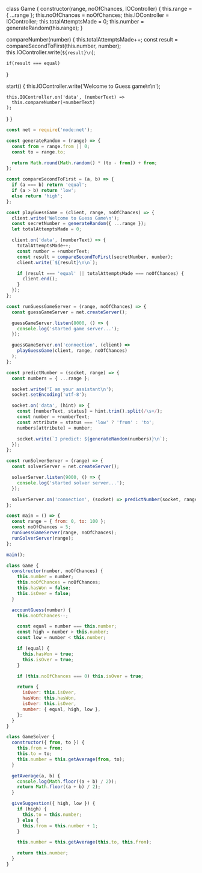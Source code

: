 class Game {
constructor(range, noOfChances, IOController) {
this.range = { ...range };
this.noOfChances = noOfChances;
this.IOController = IOController;
this.totalAttemptsMade = 0;
this.number = generateRandom(this.range);
}

compareNumber(number) {
this.totalAttemptsMade++;
const result = compareSecondToFirst(this.number, number);
this.IOController.write(`${result}\n`);

    if(result === equal)

}

start() {
this.IOController.write('Welcome to Guess game\n\n');

    this.IOController.on('data', (numberText) =>
      this.compareNumber(+numberText)
    );

}
}

```js
const net = require('node:net');

const generateRandom = (range) => {
  const from = range.from || 0;
  const to = range.to;

  return Math.round(Math.random() * (to - from)) + from;
};

const compareSecondToFirst = (a, b) => {
  if (a === b) return 'equal';
  if (a > b) return 'low';
  else return 'high';
};

const playGuessGame = (client, range, noOfChances) => {
  client.write('Welcome to Guess Game\n');
  const secretNumber = generateRandom({ ...range });
  let totalAttemptsMade = 0;

  client.on('data', (numberText) => {
    totalAttemptsMade++;
    const number = +numberText;
    const result = compareSecondToFirst(secretNumber, number);
    client.write(`${result}\n\n`);

    if (result === 'equal' || totalAttemptsMade === noOfChances) {
      client.end();
    }
  });
};

const runGuessGameServer = (range, noOfChances) => {
  const guessGameServer = net.createServer();

  guessGameServer.listen(8000, () => {
    console.log('started game server...');
  });

  guessGameServer.on('connection', (client) =>
    playGuessGame(client, range, noOfChances)
  );
};

const predictNumber = (socket, range) => {
  const numbers = { ...range };

  socket.write('I am your assistant\n');
  socket.setEncoding('utf-8');

  socket.on('data', (hint) => {
    const [numberText, status] = hint.trim().split(/\s+/);
    const number = +numberText;
    const attribute = status === 'low' ? 'from' : 'to';
    numbers[attribute] = number;

    socket.write(`I predict: ${generateRandom(numbers)}\n`);
  });
};

const runSolverServer = (range) => {
  const solverServer = net.createServer();

  solverServer.listen(9000, () => {
    console.log('started solver server...');
  });

  solverServer.on('connection', (socket) => predictNumber(socket, range));
};

const main = () => {
  const range = { from: 0, to: 100 };
  const noOfChances = 5;
  runGuessGameServer(range, noOfChances);
  runSolverServer(range);
};

main();
```

```js
class Game {
  constructor(number, noOfChances) {
    this.number = number;
    this.noOfChances = noOfChances;
    this.hasWon = false;
    this.isOver = false;
  }

  accountGuess(number) {
    this.noOfChances--;

    const equal = number === this.number;
    const high = number > this.number;
    const low = number < this.number;

    if (equal) {
      this.hasWon = true;
      this.isOver = true;
    }

    if (this.noOfChances === 0) this.isOver = true;

    return {
      isOver: this.isOver,
      hasWon: this.hasWon,
      isOver: this.isOver,
      number: { equal, high, low },
    };
  }
}

class GameSolver {
  constructor({ from, to }) {
    this.from = from;
    this.to = to;
    this.number = this.getAverage(from, to);
  }

  getAverage(a, b) {
    console.log(Math.floor((a + b) / 2));
    return Math.floor((a + b) / 2);
  }

  giveSuggestion({ high, low }) {
    if (high) {
      this.to = this.number;
    } else {
      this.from = this.number + 1;
    }

    this.number = this.getAverage(this.to, this.from);

    return this.number;
  }
}
```
